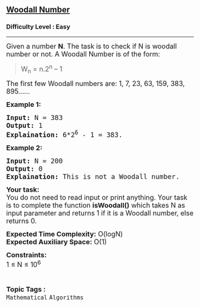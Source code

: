 <h2><a href="https://www.geeksforgeeks.org/problems/woodall-number2349/1?page=8&category=Mathematical&difficulty=Easy&sortBy=submissions">Woodall Number</a></h2><h3>Difficulty Level : Easy</h3><hr><div class="problems_problem_content__Xm_eO"><p><span style="font-size:18px">Given a number&nbsp;<strong>N</strong>. The task is to check if N is woodall number or not. A Woodall Number is of the form:</span></p>

<blockquote>
<p><span style="font-size:18px">W<sub>n</sub>&nbsp;= n.2<sup>n</sup>&nbsp;– 1</span></p>
</blockquote>

<p><span style="font-size:18px">The first few Woodall numbers are: 1, 7, 23, 63, 159, 383, 895……</span></p>

<p><strong><span style="font-size:18px">Example 1:</span></strong></p>

<pre><span style="font-size:18px"><strong>Input:</strong> N = 383
<strong>Output:</strong> 1
<strong>Explaination:</strong> 6*2<sup>6</sup> - 1 = 383.</span></pre>

<p><strong><span style="font-size:18px">Example 2:</span></strong></p>

<pre><span style="font-size:18px"><strong>Input:</strong> N = 200
<strong>Output:</strong> 0
<strong>Explaination:</strong> This is not a Woodall number.</span></pre>

<p><span style="font-size:18px"><strong>Your task:</strong><br>
You do not need to read input or print anything. Your task is to complete the function <strong>isWoodall()</strong> which takes N as input parameter and returns 1 if it is a Woodall number, else returns 0.</span></p>

<p><span style="font-size:18px"><strong>Expected Time Complexity:</strong> O(logN)<br>
<strong>Expected Auxiliary Space:</strong> O(1)</span></p>

<p><span style="font-size:18px"><strong>Constraints:</strong><br>
1 ≤ N ≤ 10<sup>6</sup>&nbsp;&nbsp;</span></p>
</div><br><p><span style=font-size:18px><strong>Topic Tags : </strong><br><code>Mathematical</code>&nbsp;<code>Algorithms</code>&nbsp;